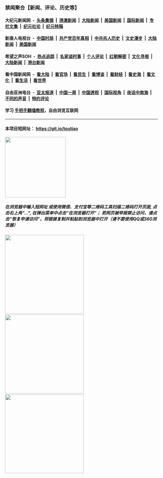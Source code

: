 ### 禁闻聚合【新闻、评论、历史等】

#### 大纪元新闻网 &nbsp;-&nbsp; [头条集锦](indexes/E头条集锦.md?t=03131631) &nbsp;|&nbsp; [港澳新闻](indexes/E港澳新闻.md?t=03131631)  &nbsp;|&nbsp; [大陆新闻](indexes/E大陆新闻.md?t=03131631) &nbsp;|&nbsp; [美国新闻](indexes/E美国新闻.md?t=03131631) &nbsp;|&nbsp; [国际新闻](indexes/E国际新闻.md?t=03131631) &nbsp;|&nbsp; [专栏文集](indexes/E专栏文集.md?t=03131631) &nbsp;|&nbsp; [纪元社论](indexes/E纪元社论.md?t=03131631) &nbsp;|&nbsp; [纪元特稿](indexes/E纪元特稿.md?t=03131631) 

#### 新唐人电视台 &nbsp;-&nbsp; [中国时局](indexes/N中国时局.md?t=03131631) &nbsp;|&nbsp; [共产党百年真相](indexes/N共产党百年真相.md?t=03131631) &nbsp;|&nbsp; [中共杀人历史](indexes/N中共杀人历史.md?t=03131631) &nbsp;|&nbsp; [文史漫步](indexes/N文史漫步.md?t=03131631) &nbsp;|&nbsp; [大陆新闻](indexes/N大陆新闻.md?t=03131631) &nbsp;|&nbsp; [美国新闻](indexes/N美国新闻.md?t=03131631)

#### 希望之声SOH &nbsp;-&nbsp; [热点追踪](indexes/H热点追踪.md?t=03131631) &nbsp;|&nbsp; [名家谈时事](indexes/H名家谈时事.md?t=03131631) &nbsp;|&nbsp; [个人评论](indexes/H个人评论.md?t=03131631)  &nbsp;|&nbsp; [红朝解密](indexes/H红朝解密.md?t=03131631) &nbsp;|&nbsp; [文化寻根](indexes/H文化寻根.md?t=03131631) &nbsp;|&nbsp; [大陆新闻](indexes/H大陆新闻.md?t=03131631) &nbsp;|&nbsp; [港台新闻](indexes/H港台新闻.md?t=03131631)

#### 看中国新闻网 &nbsp;-&nbsp; [看大陆](indexes/S看大陆.md?t=03131631) &nbsp;|&nbsp; [看官场](indexes/S看官场.md?t=03131631) &nbsp;|&nbsp; [看民生](indexes/S看民生.md?t=03131631)  &nbsp;|&nbsp; [看博谈](indexes/S看博谈.md?t=03131631) &nbsp;|&nbsp; [看财经](indexes/S看财经.md?t=03131631) &nbsp;|&nbsp; [看史海](indexes/S看史海.md?t=03131631) &nbsp;|&nbsp; [看文化](indexes/S看文化.md?t=03131631) &nbsp;|&nbsp; [看生活](indexes/S看生活.md?t=03131631) &nbsp;|&nbsp; [看世界](indexes/S看世界.md?t=03131631)

#### 自由亚洲电台 &nbsp;-&nbsp; [亚太报道](indexes/R亚太报道.md?t=03131631) &nbsp;|&nbsp; [中国一周](indexes/R中国一周.md?t=03131631) &nbsp;|&nbsp; [中国透视](indexes/R中国透视.md?t=03131631)  &nbsp;|&nbsp; [国际视角](indexes/R国际视角.md?t=03131631) &nbsp;|&nbsp; [夜话中南海](indexes/R夜话中南海.md?t=03131631) &nbsp;|&nbsp; [不同的声音](indexes/R不同的声音.md?t=03131631) &nbsp;|&nbsp; [特约评论](indexes/R特约评论.md?t=03131631)

#### 学习 [手把手翻墙教程](https://github.com/gfw-breaker/guides/wiki)，自由浏览互联网

----

#### 本项目短网址： https://git.io/toutiao
<img src="https://raw.githubusercontent.com/gfw-breaker/banned-news/master/scripts/img/qr.png" width="200px"/>  

##### 在浏览器中输入短网址 或使用微信、支付宝等二维码工具扫描二维码打开页面, 点击右上角"...", 在弹出菜单中点击“在浏览器打开”； 若网页被举报禁止访问，请点击“恢复申请访问”，将链接复制并粘贴到浏览器中打开（请不要使用QQ或360浏览器）

<img src="https://raw.githubusercontent.com/gfw-breaker/banned-news/master/scripts/img/1.png" width="260px"/> &nbsp; <img src="https://raw.githubusercontent.com/gfw-breaker/banned-news/master/scripts/img/2.png" width="260px"/> &nbsp; <img src="https://raw.githubusercontent.com/gfw-breaker/banned-news/master/scripts/img/3.png" width="260px"/>
